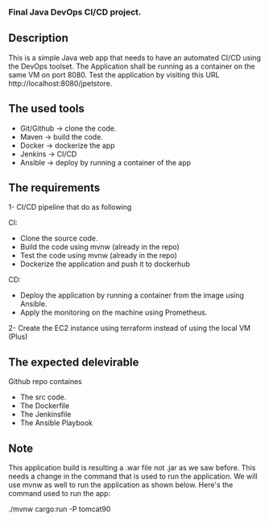 ### Final Java DevOps CI/CD project.

## Description 

This is a simple Java web app that needs to have an automated CI/CD using the DevOps toolset. The Application shall be running as a container on the same VM on port 8080. Test the application by visiting this URL http://localhost:8080/jpetstore.

## The used tools

- Git/Github -> clone the code.
- Maven -> build the code.
- Docker -> dockerize the app
- Jenkins -> CI/CD
- Ansible -> deploy by running a container of the app

## The requirements

1- CI/CD pipeline that do as following 

CI:
- Clone the source code.
- Build the code using mvnw (already in the repo)
- Test the code using mvnw (already in the repo)
- Dockerize the application and push it to dockerhub

CD:
- Deploy the application by running a container from the image using Ansible.
- Apply the monitoring on the machine using Prometheus. 

2- Create the EC2 instance using terraform instead of using the local VM (Plus)

## The expected delevirable

Github repo containes 
- The src code.
- The Dockerfile
- The Jenkinsfile
- The Ansible Playbook

## Note 

This application build is resulting a .war file not .jar as we saw before. This needs a change in the command that is used to run the application. We will use mvnw as well to run the application as shown below. Here's the command used to run the app:

./mvnw cargo:run -P tomcat90

